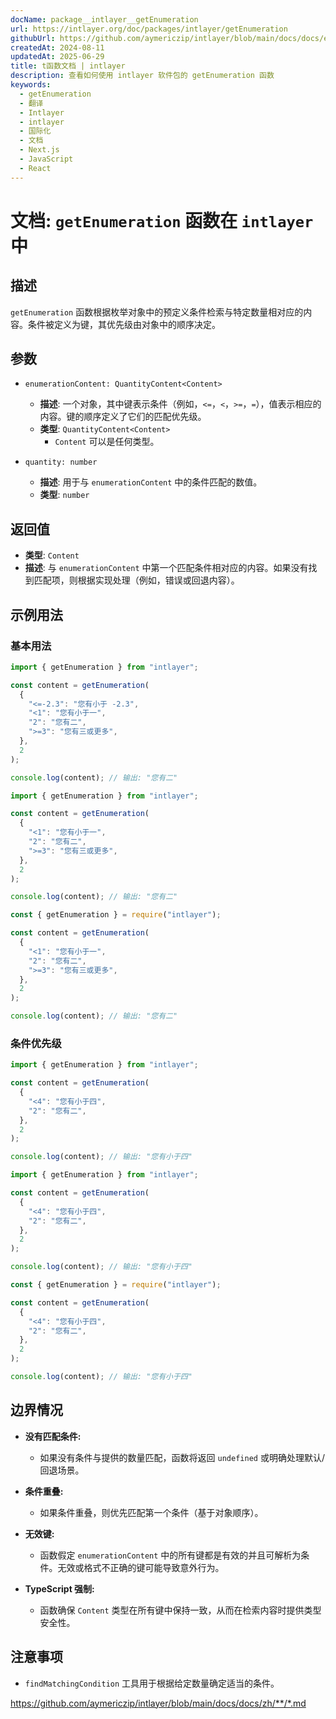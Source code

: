 ```yaml
---
docName: package__intlayer__getEnumeration
url: https://intlayer.org/doc/packages/intlayer/getEnumeration
githubUrl: https://github.com/aymericzip/intlayer/blob/main/docs/docs/en/packages/intlayer/getEnumeration.md
createdAt: 2024-08-11
updatedAt: 2025-06-29
title: t函数文档 | intlayer
description: 查看如何使用 intlayer 软件包的 getEnumeration 函数
keywords:
  - getEnumeration
  - 翻译
  - Intlayer
  - intlayer
  - 国际化
  - 文档
  - Next.js
  - JavaScript
  - React
---
```


# 文档: `getEnumeration` 函数在 `intlayer` 中

## 描述

`getEnumeration` 函数根据枚举对象中的预定义条件检索与特定数量相对应的内容。条件被定义为键，其优先级由对象中的顺序决定。

## 参数

- `enumerationContent: QuantityContent<Content>`

  - **描述**: 一个对象，其中键表示条件（例如，`<=`，`<`，`>=`，`=`），值表示相应的内容。键的顺序定义了它们的匹配优先级。
  - **类型**: `QuantityContent<Content>`
    - `Content` 可以是任何类型。

- `quantity: number`

  - **描述**: 用于与 `enumerationContent` 中的条件匹配的数值。
  - **类型**: `number`

## 返回值

- **类型**: `Content`
- **描述**: 与 `enumerationContent` 中第一个匹配条件相对应的内容。如果没有找到匹配项，则根据实现处理（例如，错误或回退内容）。

## 示例用法

### 基本用法

```typescript codeFormat="typescript"
import { getEnumeration } from "intlayer";

const content = getEnumeration(
  {
    "<=-2.3": "您有小于 -2.3",
    "<1": "您有小于一",
    "2": "您有二",
    ">=3": "您有三或更多",
  },
  2
);

console.log(content); // 输出: "您有二"
```

```javascript codeFormat="esm"
import { getEnumeration } from "intlayer";

const content = getEnumeration(
  {
    "<1": "您有小于一",
    "2": "您有二",
    ">=3": "您有三或更多",
  },
  2
);

console.log(content); // 输出: "您有二"
```

```javascript codeFormat="commonjs"
const { getEnumeration } = require("intlayer");

const content = getEnumeration(
  {
    "<1": "您有小于一",
    "2": "您有二",
    ">=3": "您有三或更多",
  },
  2
);

console.log(content); // 输出: "您有二"
```

### 条件优先级

```typescript codeFormat="typescript"
import { getEnumeration } from "intlayer";

const content = getEnumeration(
  {
    "<4": "您有小于四",
    "2": "您有二",
  },
  2
);

console.log(content); // 输出: "您有小于四"
```

```javascript codeFormat="esm"
import { getEnumeration } from "intlayer";

const content = getEnumeration(
  {
    "<4": "您有小于四",
    "2": "您有二",
  },
  2
);

console.log(content); // 输出: "您有小于四"
```

```javascript codeFormat="commonjs"
const { getEnumeration } = require("intlayer");

const content = getEnumeration(
  {
    "<4": "您有小于四",
    "2": "您有二",
  },
  2
);

console.log(content); // 输出: "您有小于四"
```

## 边界情况

- **没有匹配条件:**

  - 如果没有条件与提供的数量匹配，函数将返回 `undefined` 或明确处理默认/回退场景。

- **条件重叠:**

  - 如果条件重叠，则优先匹配第一个条件（基于对象顺序）。

- **无效键:**

  - 函数假定 `enumerationContent` 中的所有键都是有效的并且可解析为条件。无效或格式不正确的键可能导致意外行为。

- **TypeScript 强制:**
  - 函数确保 `Content` 类型在所有键中保持一致，从而在检索内容时提供类型安全性。

## 注意事项

- `findMatchingCondition` 工具用于根据给定数量确定适当的条件。

https://github.com/aymericzip/intlayer/blob/main/docs/docs/zh/**/*.md
